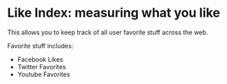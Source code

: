 # Like Index: measuring what you like

This allows you to keep track of all user favorite stuff across the web.

Favorite stuff includes:

* Facebook Likes
* Twitter Favorites
* Youtube Favorites 

